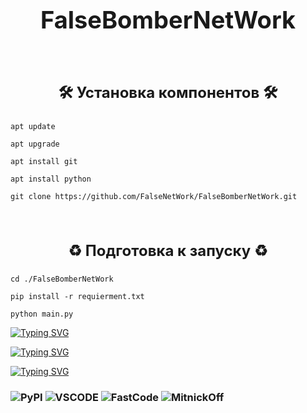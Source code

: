 <h1 align="center", style="font-size: 38px; font-weight: bold;">FalseBomberNetWork</h1>
<br/>
<h3 align="center", style="font-size: 24px">🛠 Установка компонентов 🛠</h3>

	apt update

	apt upgrade

	apt install git

    apt install python

	git clone https://github.com/FalseNetWork/FalseBomberNetWork.git
<br/>
<h3 align="center", style="font-size: 24px">♻️ Подготовка к запуску ♻️</h3>

    cd ./FalseBomberNetWork

    pip install -r requierment.txt

    python main.py
    
[![Typing SVG](https://readme-typing-svg.herokuapp.com?color=%2336BCF7&size=35&duration=3500&vCenter=true&height=35&lines=Repository%3A+FalseBomberNetWork)](https://git.io/typing-svg)

[![Typing SVG](https://readme-typing-svg.herokuapp.com?color=%2336BCF7&size=35&duration=3500&vCenter=true&height=35&lines=Name%3A+FalseNetWork)](https://git.io/typing-svg)

[![Typing SVG](https://readme-typing-svg.herokuapp.com?color=%2336BCF7&size=35&duration=3500&vCenter=true&height=35&lines=System%3A+All)](https://git.io/typing-svg)

### ![PyPI](https://img.shields.io/pypi/v/tkinter-page?color=orange&label=Tkinter%20%7C%20python%203.10&style=plastic) ![VSCODE](https://img.shields.io/static/v1?label=VSCODE&message=Code&color=<COLOR>) ![FastCode](https://img.shields.io/badge/Fast-Code-blue) ![MitnickOff](https://img.shields.io/badge/Mitnick-Off-blueviolet)
